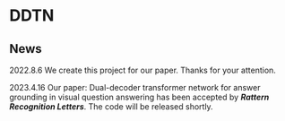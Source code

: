# DDTN

## News
2022.8.6 We create this project for our paper. Thanks for your attention.

2023.4.16 Our paper: Dual-decoder transformer network for answer grounding in visual question answering has been accepted by ***Rattern Recognition Letters***. The code will be released shortly.
